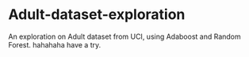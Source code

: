 # Adult-dataset-exploration
An exploration on Adult dataset from UCI, using Adaboost and Random Forest.
hahahaha have a try.